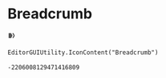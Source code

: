 # Breadcrumb
![](/img/Breadcrumb.png)

``` CSharp
EditorGUIUtility.IconContent("Breadcrumb")
```
```
-2206008129471416809
```

